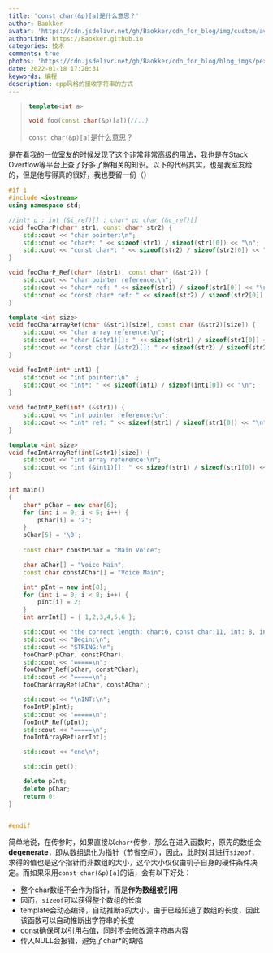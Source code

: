 ```yaml
---
title: 'const char(&p)[a]是什么意思？'
author: Baokker
avatar: 'https://cdn.jsdelivr.net/gh/Baokker/cdn_for_blog/img/custom/avatar.jpg'
authorLink: https://Baokker.github.io
categories: 技术
comments: true
photos: 'https://cdn.jsdelivr.net/gh/Baokker/cdn_for_blog/blog_imgs/pexels-akshay-mehra-7959153.jpg'
date: 2022-01-18 17:20:31
keywords: 编程
description: cpp风格的接收字符串的方式
---
```




> ```cpp
> template<int a>
> 
> void foo(const char(&p)[a]){//..}
> ```
>
> `const char(&p)[a]`是什么意思？

是在看我的一位室友的时候发现了这个非常非常高级的用法，我也是在Stack Overflow等平台上查了好多了解相关的知识。以下的代码其实，也是我室友给的，但是他写得真的很好，我也要留一份（）

```cpp
#if 1
#include <iostream>
using namespace std;

//int* p ; int (&i_ref)[] ; char* p; char (&c_ref)[]
void fooCharP(char* str1, const char* str2) {
    std::cout << "char pointer:\n";
    std::cout << "char*: " << sizeof(str1) / sizeof(str1[0]) << "\n";
    std::cout << "const char*: " << sizeof(str2) / sizeof(str2[0]) << "\n";
}

void fooCharP_Ref(char* (&str1), const char* (&str2)) {
    std::cout << "char pointer reference:\n";
    std::cout << "char* ref: " << sizeof(str1) / sizeof(str1[0]) << "\n";
    std::cout << "const char* ref: " << sizeof(str2) / sizeof(str2[0]) << "\n";
}

template <int size>
void fooCharArrayRef(char (&str1)[size], const char (&str2)[size]) {
    std::cout << "char array reference:\n";
    std::cout << "char (&str1)[]: " << sizeof(str1) / sizeof(str1[0]) << "\n";
    std::cout << "const char (&str2)[]: " << sizeof(str2) / sizeof(str2[0]) << "\n";
}

void fooIntP(int* int1) {
    std::cout << "int pointer:\n"  ;
    std::cout << "int*: " << sizeof(int1) / sizeof(int1[0]) << "\n";
}
 
void fooIntP_Ref(int* (&str1)) {
    std::cout << "int pointer reference:\n";
    std::cout << "int* ref: " << sizeof(str1) / sizeof(str1[0]) << "\n";
}

template <int size>
void fooIntArrayRef(int(&str1)[size]) {
    std::cout << "int array reference:\n";
    std::cout << "int (&int1)[]: " << sizeof(str1) / sizeof(str1[0]) << "\n";
}

int main()
{
    char* pChar = new char[6]; 
    for (int i = 0; i < 5; i++) {
        pChar[i] = '2';
    }
    pChar[5] = '\0';
   
    const char* constPChar = "Main Voice";

    char aChar[] = "Voice Main";
    const char constAChar[] = "Voice Main";

    int* pInt = new int[8];
    for (int i = 0; i < 8; i++) {
        pInt[i] = 2;
    }
    int arrInt[] = { 1,2,3,4,5,6 };

    std::cout << "the correct length: char:6, const char:11, int: 8, int array: 6\n";
    std::cout << "Begin:\n";
    std::cout << "STRING:\n";
    fooCharP(pChar, constPChar);
    std::cout << "=====\n";
    fooCharP_Ref(pChar, constPChar);
    std::cout << "=====\n";
    fooCharArrayRef(aChar, constAChar);

    std::cout << "\nINT:\n";
    fooIntP(pInt);
    std::cout << "=====\n";
    fooIntP_Ref(pInt);
    std::cout << "=====\n";
    fooIntArrayRef(arrInt);

    std::cout << "end\n";

    std::cin.get();

    delete pInt;
    delete pChar;
	return 0;
}


#endif
```



简单地说，在传参时，如果直接以`char*`传参，那么在进入函数时，原先的数组会**degenerate**，即从数组退化为指针（节省空间），因此，此时对其进行`sizeof`，求得的值也是这个指针而非数组的大小，这个大小仅仅由机子自身的硬件条件决定。而如果采用`const char(&p)[a]`的话，会有以下好处：

- 整个char数组不会作为指针，而是**作为数组被引用**
- 因而，`sizeof`可以获得整个数组的长度
- template会动态编译，自动推断a的大小，由于已经知道了数组的长度，因此该函数可以自动推断出字符串的长度
- const确保可以引用右值，同时不会修改源字符串内容
- 传入NULL会报错，避免了char*的缺陷
